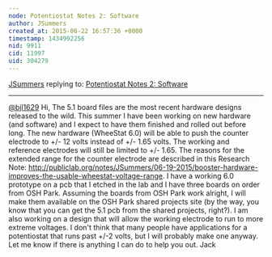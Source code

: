 ```yaml
---
node: Potentiostat Notes 2: Software
author: JSummers
created_at: 2015-06-22 16:57:36 +0000
timestamp: 1434992256
nid: 9911
cid: 11997
uid: 304279
---
```




[JSummers](../profile/JSummers) replying to: [Potentiostat Notes 2: Software](../notes/JSummers/12-20-2013/potentiostat-software)

----
[@bjl1629](/profile/bjl1629) Hi, The 5.1 board files are the most recent hardware designs released to the wild.  This summer I have been working on new hardware (and software) and I expect to have them finished and rolled out before long.  The new hardware (WheeStat 6.0) will be able to push the counter electrode to +/- 12 volts instead of +/- 1.65 volts.  The working and reference electrodes will still be limited to +/- 1.65.  The reasons for the extended range for the counter electrode are described in this Research Note: http://publiclab.org/notes/JSummers/06-19-2015/booster-hardware-improves-the-usable-wheestat-voltage-range.  I have a working 6.0 prototype on a pcb that I etched in the lab and I have three boards on order from OSH Park.  Assuming the boards from OSH Park work alright, I will make them available on the OSH Park shared projects site (by the way, you know that you can get the 5.1 pcb from the shared projects, right?).  I am also working on a design that will allow the working electrode to run to more extreme voltages.  I don't think that many people have applications for a potentiostat that runs past +/-2 volts, but I will probably make one anyway.  Let me know if there is anything I can do to help you out.
Jack
